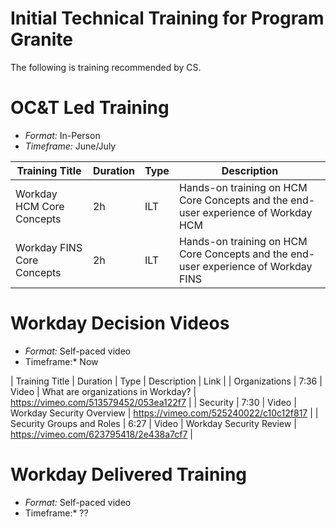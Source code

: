 # Initial Technical Training for Program Granite

The following is training recommended by CS.

# OC&T Led Training

- *Format:* In-Person
- *Timeframe:* June/July

| Training Title | Duration | Type | Description | 
| --- | --- | --- | --- | 
| Workday HCM Core Concepts | 2h | ILT | Hands-on training on HCM Core Concepts and the end-user experience of Workday HCM |
| Workday FINS Core Concepts| 2h | ILT | Hands-on training on HCM Core Concepts and the end-user experience of Workday FINS |

# Workday Decision Videos

- *Format:* Self-paced video
- Timeframe:* Now

| Training Title | Duration | Type | Description | Link |
| Organizations | 7:36 | Video |  What are organizations in Workday? | https://vimeo.com/513579452/053ea122f7 |
| Security | 7:30 | Video | Workday Security Overview | https://vimeo.com/525240022/c10c12f817 |
| Security Groups and Roles | 6:27 | Video | Workday Security Review | https://vimeo.com/623795418/2e438a7cf7 |

# Workday Delivered Training

- *Format:* Self-paced video
- Timeframe:* ?? 
